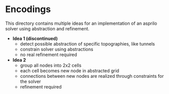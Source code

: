 # Encodings

This directory contains multiple ideas for an implementation of an asprilo solver using abstraction and refinement.

- **Idea 1 (discontinued)**
	+ detect possible abstraction of specific topographies, like tunnels
	+ constrain solver using abstractions
	+ no real refinement required
- **Idea 2**
	+ group all nodes into 2x2 cells
	+ each cell becomes new node in abstracted grid
	+ connections between new nodes are realized through constraints for the solver
	+ refinement required